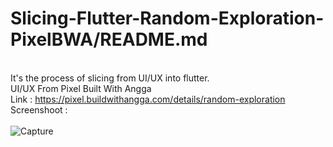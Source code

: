 # Slicing-Flutter-Random-Exploration-PixelBWA/README.md
<br />It's the process of slicing from UI/UX into flutter.
<br />UI/UX From Pixel Built With Angga
<br />Link : https://pixel.buildwithangga.com/details/random-exploration
<br />Screenshoot :
<br /><br />![Capture](https://user-images.githubusercontent.com/66621940/124636116-5ebe3200-deb2-11eb-9619-7ec6890885d3.PNG)
